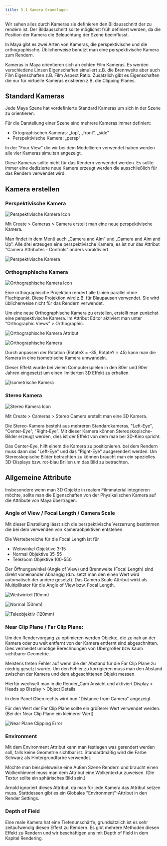 ```yaml
---
title: 5.1 Kamera Grundlagen
---
```


Wir sehen alles durch Kameras sie definieren den Bildausschnitt der zu rendern ist.
Der Bildausschnitt sollte möglichst früh definiert werden, da die Position der Kamera die Beleuchtung der Szene beeinflusst.

In Maya gibt es zwei Arten von Kameras, die perspektivische und die orthographische.
Üblicherweise benutzt man eine perspektivische Kamera zum Rendern.

Kameras in Maya orientieren sich an echten Film Kameras. Es werden verschiedene Linsen Eigenschaften simuliert z.B. die Brennweite aber auch Film Eigenschaften z.B. Film Aspect Ratio.
Zusätzlich gibt es Eigenschaften die nur für virtuelle Kameras existieren z.B. die Clipping Planes.

## Standard Kameras

Jede Maya Szene hat vordefinierte Standard Kameras um sich in der Szene zu orientieren.

Für die Darstellung einer Szene sind mehrere Kameras immer definiert:

- Ortographischen Kameras: „top“, „front“, „side“
- Perspektivische Kamera: „persp“

In der "Four View" die wir bei dem Modellieren verwendet haben werden alle vier Kameras simultan angezeigt.

Diese Kameras sollte nicht für das Rendern verwendet werden. Es sollte immer eine dedizierte neue Kamera erzeugt werden die ausschließlich für das Rendern verwendet wird.

## Kamera erstellen

### Perspektivische Kamera

![Perspektivische Kamera Icon](../../../assets/05_camera/images/CameraBasics/perspCamera.png)

Mit <span class="menu">Create > Cameras > Camera</span> erstellt man eine neue perspektivische Kamera.

Man findet in dem Menü auch „Camera and Aim“ und „Camera and Aim and Up“.
Alle drei erzeugen eine perspektivische Kamera, es ist nur das Attribut "Camera Attributes - Controls" anders voraktiviert.

![Perspektivische Kamera](../../../assets/05_camera/images/CameraBasics/perspective.jpg)

### Orthographische Kamera

![Orthographische Kamera Icon](../../../assets/05_camera/images/CameraBasics/orthCamera.png)

Eine orthographische Projektion rendert alle Linien parallel ohne Fluchtpunkt. Diese Projektion wird z.B. für Blaupausen verwendet.
Sie wird üblicherweise nicht für das Rendern verwendet.

Um eine neue Orthographische Kamera zu erstellen, erstellt man zunächst eine perspektivische Kamera.
Im Attribut Editor aktiviert man unter "Orthographic Views" > Orthographic.

![Orthographische Kamera Attribut](../../../assets/05_camera/images/CameraBasics/orthoAttribute.png)

![Orthographische Kamera](../../../assets/05_camera/images/CameraBasics/orthographic.png)

Durch anpassen der Rotation (RotateX = -35, RotateY = 45) kann man die Kamera in eine isometrische Kamera umwandeln.

Dieser Effekt wurde bei vielen Computerspielen in den 80er und 90er Jahren eingesetzt um einen limitierten 3D Effekt zu erhalten.

![Isometrische Kamera](../../../assets/05_camera/images/CameraBasics/isometric.jpg)

### Stereo Kamera

![Stereo Kamera Icon](../../../assets/05_camera/images/CameraBasics/stereoCamera.png)

Mit <span class="menu">Create > Cameras > Stereo Camera</span> erstellt man eine 3D Kamera.

Die Stereo-Kamera besteht aus mehreren Standardkameras, "Left-Eye", "Center-Eye", "Right-Eye".
Mit dieser Kamera können Stereoskopische-Bilder erzeugt werden, dies ist der Effekt von dem man bei 3D-Kino spricht.

Das Center-Eye, hilft einem die Kamera zu positionieren. bei dem Rendern muss dann das "Left-Eye" und das "Right-Eye" ausgerendert werden.
Um Stereoskopische Bilder betrachten zu können braucht man ein spezielles 3D-Displays bzw. rot-blau Brillen um das Bild zu betrachten.

## Allgemeine Attribute

Insbesondere wenn man 3D Objekte in realem Filmmaterial integrieren möchte, sollte man die Eigenschaften von der Physikalischen Kamera
auf die Attribute von Maya übertragen.

### Angle of View / Focal Length / Camera Scale

Mit dieser Einstellung lässt sich die perspektivische Verzerrung bestimmen die bei dem verwenden von Kameraobjektiven entstehen.

Die Wertebereiche für die Focal Length ist für

- Weitwinkel Objektive 3-15
- Normal Objektive 35-55
- Telezoom Objektive 100-550

Der Öffnungswinkel (Angle of View) und Brennweite (Focal Length) sind direkt voneinander Abhängig (d.h. setzt man den einen Wert wird automatisch der andere gesetzt).
Das Camera Scale Attribut wirkt als Multiplikator für die Angle of View bzw. Focal Length.

![Weitwinkel (10mm)](../../../assets/05_camera/images/CameraBasics/10mm.jpg)

![Normal (50mm)](../../../assets/05_camera/images/CameraBasics/50mm.png)

![Teleobjektiv (120mm)](../../../assets/05_camera/images/CameraBasics/120mm.png)

### Near Clip Plane / Far Clip Plane:

Um den Rendervorgang zu optimieren werden Objekte, die zu nah an der Kamera oder zu weit entfernt von der Kamera entfernt sind abgeschnitten.
Dies vermeidet unnötige Berechnungen von Übergroßer bzw kaum sichtbarer Geometrie.

Meistens treten Fehler auf wenn die der Abstand für die Far Clip Plane zu niedrig gesetzt wurde.
Um den Fehler zu korrigieren muss man den Abstand zwischen der Kamera und dem abgeschittenen Objekt messen.

Hierfür wechselt man in die Render_Cam Ansicht und aktiviert <span class="menu">Display > Heads up Display > Object Details</span>

In dem Panel Oben rechts wird nun "Distance from Camera" angezeigt.

Für den Wert der Far Clip Plane sollte ein größerer Wert verwendet werden. (Bei der Near Clip Plane ein kleinerer Wert)

![Near Plane Clipping Error](../../../assets/05_camera/images/CameraBasics/clippingerror.png)

### Environment

Mit dem Environment Attribut kann man festlegen was gerendert werden soll, falls keine Geometrie sichtbar ist.
Standardmäßig wird die Farbe Schwarz als Hintergrundfarbe verwendet.

Möchte man beispielsweise eine Außen Szene Rendern und braucht einen Wolkenhimmel muss man dem Attribut eine Wolkentextur zuweisen.
(Die Textur sollte ein sphärisches Bild sein.)

Arnold ignoriert dieses Attribut, da man für jede Kamera das Attribut setzen muss.
Stattdessen gibt es ein Globales "Environment"-Attribut in den Render Settings.

### Depth of Field

Eine reale Kamera hat eine Tiefenunschärfe, grundsätzlich ist es sehr zeitaufwendig diesen Effekt
zu Rendern. Es gibt mehrere Methoden diesen Effekt zu Rendern und wir beschäftigen uns mit Depth of Field in dem Kapitel Rendering.
